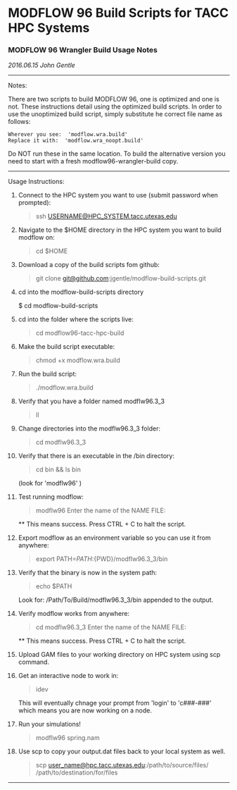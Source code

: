 # MODFLOW 96 Build Scripts for TACC HPC Systems

### MODFLOW 96 Wrangler Build Usage Notes
_2016.06.15_
_John Gentle_

___

Notes:

There are two scripts to build MODFLOW 96, one is optimized and one is not.
These instructions detail using the optimized build scripts.
In order to use the unoptimized build script, simply substitute he correct file name as follows:

    Wherever you see:  'modflow.wra.build'
    Replace it with:  'modflow.wra_noopt.build'

Do NOT run these in the same location.
To build the alternative version you need to start with a fresh modflow96-wrangler-build copy.

___

Usage Instructions:

1. Connect to the HPC system you want to use (submit password when prompted):

    > ssh USERNAME@HPC_SYSTEM.tacc.utexas.edu

2. Navigate to the $HOME directory in the HPC system you want to build modflow on:

    > cd $HOME

3. Download a copy of the build scripts fom github:

    > git clone git@github.com:jgentle/modflow-build-scripts.git

4. cd into the modflow-build-scripts directory

    $ cd modflow-build-scripts

5. cd into the folder where the scripts live:

    > cd modflow96-tacc-hpc-build

6. Make the build script executable:

    > chmod +x modflow.wra.build

7. Run the build script:

    > ./modflow.wra.build

8. Verify that you have a folder named modflw96.3_3

    > ll

9. Change directories into the modflw96.3_3 folder:

    > cd modflw96.3_3

10. Verify that there is an executable in the /bin directory:

    > cd bin && ls bin

    (look for 'modflw96' )

11. Test running modflow:

    > modflw96
    Enter the name of the NAME FILE:

    ** This means success.
    Press CTRL + C to halt the script.

12. Export modflow as an environment variable so you can use it from anywhere:

    > export PATH=${PATH}:${PWD}/modflw96.3_3/bin

13. Verify that the binary is now in the system path:

    > echo $PATH

    Look for: /Path/To/Build/modflw96.3_3/bin appended to the output.

14. Verify modflow works from anywhere:

    > cd 
    > modflw96.3_3
    Enter the name of the NAME FILE:

    ** This means success.
    Press CTRL + C to halt the script.


15. Upload GAM files to your working directory on HPC system using scp command.

16. Get an interactive node to work in:

    > idev

    This will eventually chnage your prompt from 'login' to 'c###-###' which means you are now working on a node.

17. Run your simulations!

    > modflw96 spring.nam

18. Use scp to copy your output.dat files back to your local system as well.

    > scp user_name@hpc.tacc.utexas.edu:/path/to/source/files/ /path/to/destination/for/files

___

